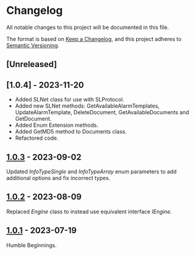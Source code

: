 # Changelog
All notable changes to this project will be documented in this file.

The format is based on [Keep a Changelog](https://keepachangelog.com/en/1.0.0/),
and this project adheres to [Semantic Versioning](https://semver.org/spec/v2.0.0.html).

## [Unreleased]

## [1.0.4] - 2023-11-20

- Added SLNet class for use with SLProtocol.
- Added new SLNet methods: GetAvailableAlarmTemplates, UpdateAlarmTemplate, DeleteDocument, GetAvailableDocuments and GetDocument.
- Added Enum Extension methods.
- Added GetMD5 method to Documents class.
- Refactored code.

## [1.0.3] - 2023-09-02

Updated *InfoTypeSingle* and *InfoTypeArray* enum parameters to add additional options and fix incorrect types.

## [1.0.2] - 2023-08-09

Replaced *Engine* class to instead use equivalent interface *IEngine*.

## [1.0.1] - 2023-07-19

Humble Beginnings.

[1.0.1]: https://github.com/Zamberetta/AuctusClassLibrary/releases/tag/1.0.1
[1.0.2]: https://github.com/Zamberetta/AuctusClassLibrary/releases/tag/1.0.2
[1.0.3]: https://github.com/Zamberetta/AuctusClassLibrary/releases/tag/1.0.3